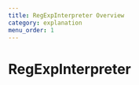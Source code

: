 ```yaml
---
title: RegExpInterpreter Overview
category: explanation
menu_order: 1
---
```


# RegExpInterpreter
